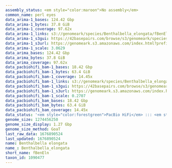 ```yaml
---
assembly_status: <em style="color:maroon">No assembly</em>
common_name: perl eyes
data_arima-1_bases: 124.42 Gbp
data_arima-1_bytes: 37.8 GiB
data_arima-1_coverage: 97.62x
data_arima-1_links: s3://genomeark/species/Benthalbella_elongata/fBenEln1/genomic_data/arima/<br>
data_arima-1_s3gui: https://42basepairs.com/browse/s3/genomeark/species/Benthalbella_elongata/fBenEln1/genomic_data/arima/
data_arima-1_s3url: https://genomeark.s3.amazonaws.com/index.html?prefix=species/Benthalbella_elongata/fBenEln1/genomic_data/arima/
data_arima-1_scale: 3.0629
data_arima_bases: 124.42 Gbp
data_arima_bytes: 37.8 GiB
data_arima_coverage: 97.62x
data_pacbiohifi_bam-1_bases: 18.42 Gbp
data_pacbiohifi_bam-1_bytes: 63.4 GiB
data_pacbiohifi_bam-1_coverage: 14.45x
data_pacbiohifi_bam-1_links: s3://genomeark/species/Benthalbella_elongata/fBenEln1/genomic_data/pacbio_hifi/<br>
data_pacbiohifi_bam-1_s3gui: https://42basepairs.com/browse/s3/genomeark/species/Benthalbella_elongata/fBenEln1/genomic_data/pacbio_hifi/
data_pacbiohifi_bam-1_s3url: https://genomeark.s3.amazonaws.com/index.html?prefix=species/Benthalbella_elongata/fBenEln1/genomic_data/pacbio_hifi/
data_pacbiohifi_bam-1_scale: 0.2707
data_pacbiohifi_bam_bases: 18.42 Gbp
data_pacbiohifi_bam_bytes: 63.4 GiB
data_pacbiohifi_bam_coverage: 14.45x
data_status: '<em style="color:forestgreen">PacBio HiFi</em> ::: <em style="color:forestgreen">Arima</em>'
genome_size: 1274456250
genome_size_display: 1.27 Gbp
genome_size_method: GoaT
last_raw_data: 1676890524
last_updated: 1676890524
name: Benthalbella elongata
name_: Benthalbella_elongata
short_name: fBenEln
taxon_id: 1090477
---
```

